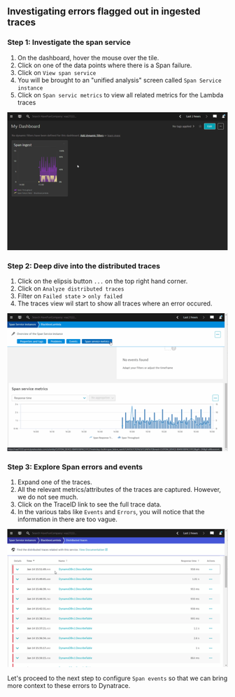 ## Investigating errors flagged out in ingested traces

### Step 1: Investigate the span service
1. On the dashboard, hover the mouse over the tile.
1. Click on one of the data points where there is a Span failure.
1. Click on `View span service`
1. You will be brought to an "unified analysis" screen called `Span Service instance`
1. Click on `Span servic metrics` to view all related metrics for the Lambda traces

![Span Service instance](../../../assets/images/06_open_observability-02errors1.gif)

### Step 2: Deep dive into the distributed traces
1. Click on the elipsis button `...` on the top right hand corner.
1. Click on `Analyze distributed traces`
1. Filter on `Failed state` > `only failed`
1. The traces view wil start to show all traces where an error occured.

![Failed distributed traces](../../../assets/images/06_open_observability-02errors2.gif)

### Step 3: Explore Span errors and events
1. Expand one of the traces.
1. All the relevant metrics/attributes of the traces are captured. However, we do not see much.
1. Click on the TraceID link to see the full trace data.
1. In the various tabs like `Events` and `Errors`, you will notice that the information in there are too vague.

![Failed distributed traces](../../../assets/images/06_open_observability-02errors3.gif)

Let's proceed to the next step to configure `Span events` so that we can bring more context to these errors to Dynatrace.